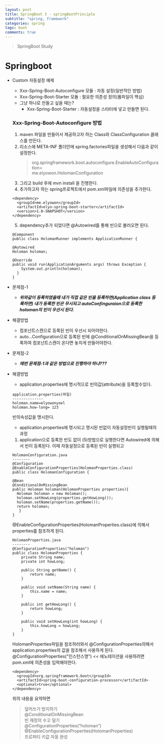 ```yaml
---
layout: post
title: SpringBoot 3 - springBootPrinciple
subtitle: "spring, framework"
categories: spring
tags: boot
comments: true
---
```

> SpringBoot Study

# Springboot

* Custom 자동설정 예제
  - Xxx-Spring-Boot-Autoconfigure 모듈 : 자동 설정(일반적인 방법)
  - Xxx-Spring-Boot-Starter 모듈 : 필요한 의존성 정의(폼파일이 핵심)
  - 그냥 하나로 만들고 싶을 때는?
    - Xxx-Spring-Boot-Starter : 자동설정을 스타터에 넣고 만들면 된다.


  ### Xxx-Spring-Boot-Autoconfigure 방법
    1. maven 파일을 만들어서 제공하고자 하는 Class와 ClassConfiguration 클래스를 만든다.
    2. 리소스에 META-INF 폴더안에 spring.factories파일을 생성해서 다음과 같이 설정한다.  
       >org.springframework.boot.autoconfigure.EnableAutoConfiguration=\
  me.elyowon.HolomanConfiguration
    3. 그리고 build 후에 mvn install 을 진행한다.
    4. 추가하고자 하는 spring프로젝트에서 pom.xml파일에 의존성을 추가한다.

    ```
    <dependency>
      <groupId>me.elyowon</groupId>
      <artifactId>elyo-spring-boot-starter</artifactId>
      <version>1.0-SNAPSHOT</version>
    </dependency>
    ```
    
    5. dependency추가 되었다면 @Autowired를 통해 빈으로 불러오면 된다.
     
    ```
    @Component
    public class HolomanRunner implements ApplicationRunner {

    @Autowired
    Holoman holoman;

    @Override
    public void run(ApplicationArguments args) throws Exception {
        System.out.println(holoman);
      }
    }
    ```

 * 문제점-1
   * ***위와같이 등록하였을때 내가 직접 같은 빈을 등록하면(Application class 등록하면) 내가 등록한 빈은 무시되고 autoConfinguraion으로 등록한 holoman의 빈이 우선시 된다.***
   
 * 해결방법
   * 컴포넌트스캔으로 등록된 빈이 우선시 되어야한다. 
   * auto...Configuration으로 등록된 빈에 @ConditionalOnMissingBean을 등록하여 컴포넌트스캔이 온다면 놓치게 만들어야한다.
   
 * 문제점-2
   * ***매번 문제점-1과 같은 방법으로 진행하야 하냐???***
 * 해결방법
   * application.properties에 명시적으로 빈의값(attribute)을 등록할수있다.
   ```
   application.properties(파일)
   --------------
   holoman.name=elyowonyoel
   holoman.how-long= 123
   ```
   빈의속성값을 명시한다.

   * application.properties에 명시되고 명시된 빈없이 자동설정빈이 실행될때의 과정 
   1. application으로 등록한 빈도 없이 (5)방법으로 실행한다면 Autowired에 의해서 빈이 등록된다. 이때 자동설정으로 등록된 빈이 실행되고

   ```
   HolomanConfiguration.java
   --------
   @Configuration
   @EnableConfigurationProperties(HolomanProperties.class)
   public class HolomanConfiguration {

   @Bean
   @ConditionalOnMissingBean
   public Holoman holoman(HolomanProperties properties){
     Holoman holoman = new Holoman();
     holoman.setHowLong(properties.getHowLong());
     holoman.setName(properties.getName());
     return holoman;
      }
   }
   ```

   @EnableConfigurationProperties(HolomanProperties.class)에 의해서 properties를 참조하게 된다.  

   ```
   HolomanProperties.java  
   --------  
   @ConfigurationProperties("holoman")
   public class HolomanProperties {
       private String name;
       private int howLong;

       public String getName() {
           return name;
       }

       public void setName(String name) {
           this.name = name;
       }

       public int getHowLong() {
           return howLong;
       }

       public void setHowLong(int howLong) {
           this.howLong = howLong;
       }
   }
   ```

   HolomanProperties파일을 참조하러와서 @ConfigurationProperties의해서 application.properties의 값을 참조해서 사용하게 된다.  
   @ConfigurationProperties("인스턴스명") << 애노테이션을 사용하려면 pom.xml에 의존성을 입력해야한다.  

   ```
   <dependency>
     <groupId>org.springframework.boot</groupId>
     <artifactId>spring-boot-configuration-processor</artifactId>
     <optional>true</optional>
   </dependency>
   ```

   위의 내용을 요약하면   

   >덮어쓰기 방지하기  
   @ConditionalOnMissingBean  
   빈 재정의 수고 덜기  
   @ConfigurationProperties(“holoman”)  
   @EnableConfigurationProperties(HolomanProperties)  
   프로퍼티 키값 자동 완성

   




